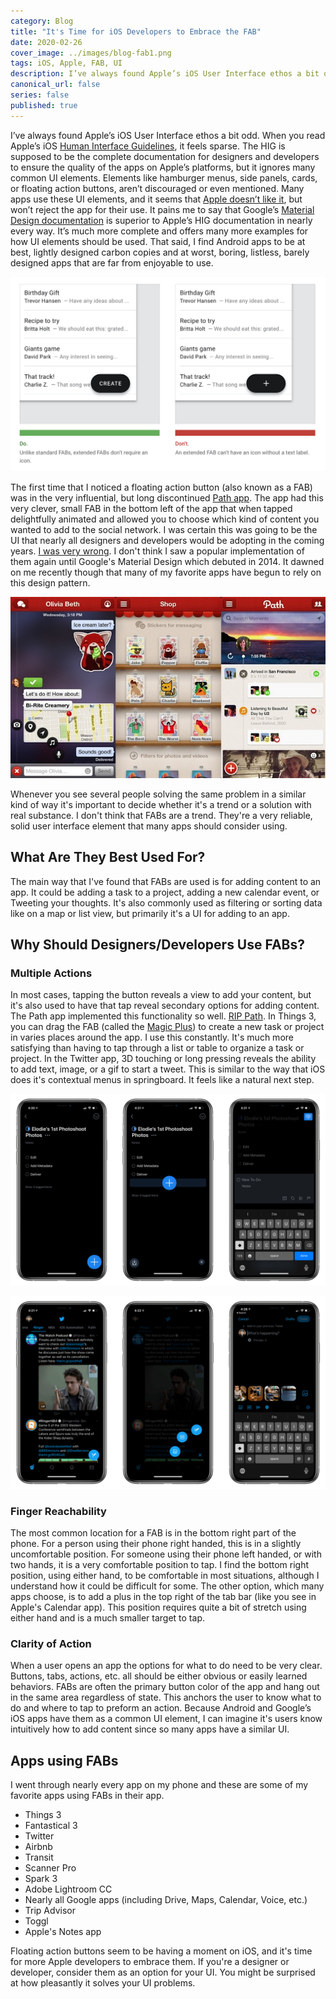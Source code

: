 ```yaml
---
category: Blog
title: "It's Time for iOS Developers to Embrace the FAB"
date: 2020-02-26
cover_image: ../images/blog-fab1.png
tags: iOS, Apple, FAB, UI
description: I’ve always found Apple’s iOS User Interface ethos a bit odd. When you read Apple’s iOS Human Interface Guidelines, it feels sparse. The HIG is supposed to be...
canonical_url: false
series: false
published: true
---
```


I’ve always found Apple’s iOS User Interface ethos a bit odd. When you read Apple’s iOS [Human Interface Guidelines](https://developer.apple.com/design/human-interface-guidelines/ios/overview/themes/), it feels sparse. The HIG is supposed to be the complete documentation for designers and developers to ensure the quality of the apps on Apple’s platforms, but it ignores many common UI elements. Elements like hamburger menus, side panels, cards, or floating action buttons, aren’t discouraged or even mentioned. Many apps use these UI elements, and it seems that [Apple doesn’t like it](https://twitter.com/themikestern/status/997531721208807424?s=21), but won’t reject the app for their use. It pains me to say that Google’s [Material Design documentation](https://material.io/components/buttons-floating-action-button/#) is superior to Apple’s HIG documentation in nearly every way. It’s much more complete and offers many more examples for how UI elements should be used. That said, I find Android apps to be at best, lightly designed carbon copies and at worst, boring, listless, barely designed apps that are far from enjoyable to use.

![One of Google's Material Design guidelines for using FABs.](../images/blog-fab3.jpg)

The first time that I noticed a floating action button (also known as a FAB) was in the very influential, but long discontinued [Path app](https://en.wikipedia.org/wiki/Path_(social_network)). The app had this very clever, small FAB in the bottom left of the app that when tapped delightfully animated and allowed you to choose which kind of content you wanted to add to the social network. I was certain this was going to be the UI that nearly all designers and developers would be adopting in the coming years. [I was very wrong](https://thenextweb.com/dd/2011/12/04/look-out-tab-bar-get-ready-for-paths-sharing-ui-to-be-everywhere/). I don't think I saw a popular implementation of them again until Google's Material Design which debuted in 2014. It dawned on me recently though that many of my favorite apps have begun to rely on this design pattern.

![Now discontinued social app Path.](../images/blog-fab4.jpg)

Whenever you see several people solving the same problem in a similar kind of way it's important to decide whether it's a trend or a solution with real substance. I don't think that FABs are a trend. They're a very reliable, solid user interface element that many apps should consider using.

## What Are They Best Used For?

The main way that I've found that FABs are used is for adding content to an app. It could be adding a task to a project, adding a new calendar event, or Tweeting your thoughts. It's also commonly used as filtering or sorting data like on a map or list view, but primarily it's a UI for adding to an app.

## Why Should Designers/Developers Use FABs?

### Multiple Actions

In most cases, tapping the button reveals a view to add your content, but it's also used to have that tap reveal secondary options for adding content. The Path app implemented this functionality so well. [RIP Path](https://path.com/goodbye). In Things 3, you can drag the FAB (called the [Magic Plus](https://culturedcode.com/things/whats-new/)) to create a new task or project in varies places around the app. I use this constantly. It's much more satisfying than having to tap through a list or table to organize a task or project. In the Twitter app, 3D touching or long pressing reveals the ability to add text, image, or a gif to start a tweet. This is similar to the way that iOS does it's contextual menus in springboard. It feels like a natural next step.

![Things 3's "Magic Plus" allows you to create a new todo item or new project.](../images/blog-fab1.png)

![Twitter's tweet FAB allows text, image, and GIF options.](../images/blog-fab2.png)

### Finger Reachability

The most common location for a FAB is in the bottom right part of the phone. For a person using their phone right handed, this is in a slightly uncomfortable position. For someone using their phone left handed, or with two hands, it is a very comfortable position to tap. I find the bottom right position, using either hand, to be comfortable in most situations, although I understand how it could be difficult for some. The other option, which many apps choose, is to add a plus in the top right of the tab bar (like you see in Apple's Calendar app). This position requires quite a bit of stretch using either hand and is a much smaller target to tap.

### Clarity of Action

When a user opens an app the options for what to do need to be very clear. Buttons, tabs, actions, etc. all should be either obvious or easily learned behaviors. FABs are often the primary button color of the app and hang out in the same area regardless of state. This anchors the user to know what to do and where to tap to preform an action. Because Android and Google’s iOS apps have them as a common UI element, I can imagine it's users know intuitively how to add content since so many apps have a similar UI.

## Apps using FABs

I went through nearly every app on my phone and these are some of my favorite apps using FABs in their app.

- Things 3
- Fantastical 3
- Twitter
- Airbnb
- Transit
- Scanner Pro
- Spark 3
- Adobe Lightroom CC
- Nearly all Google apps (including Drive, Maps, Calendar, Voice, etc.)
- Trip Advisor
- Toggl
- Apple's Notes app

Floating action buttons seem to be having a moment on iOS, and it's time for more Apple developers to embrace them. If you're a designer or developer, consider them as an option for your UI. You might be surprised at how pleasantly it solves your UI problems.
